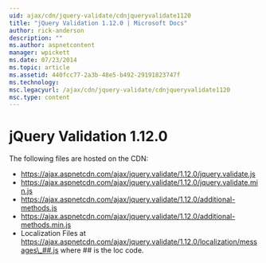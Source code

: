 ```yaml
---
uid: ajax/cdn/jquery-validate/cdnjqueryvalidate1120
title: "jQuery Validation 1.12.0 | Microsoft Docs"
author: rick-anderson
description: ""
ms.author: aspnetcontent
manager: wpickett
ms.date: 07/23/2014
ms.topic: article
ms.assetid: 440fcc77-2a3b-48e5-b492-29191823747f
ms.technology: 
msc.legacyurl: /ajax/cdn/jquery-validate/cdnjqueryvalidate1120
msc.type: content
---
```

jQuery Validation 1.12.0
====================
The following files are hosted on the CDN:

- https://ajax.aspnetcdn.com/ajax/jquery.validate/1.12.0/jquery.validate.js
- https://ajax.aspnetcdn.com/ajax/jquery.validate/1.12.0/jquery.validate.min.js
- https://ajax.aspnetcdn.com/ajax/jquery.validate/1.12.0/additional-methods.js
- https://ajax.aspnetcdn.com/ajax/jquery.validate/1.12.0/additional-methods.min.js
- Localization Files at https://ajax.aspnetcdn.com/ajax/jquery.validate/1.12.0/localization/messages\_##.js where ## is the loc code.
